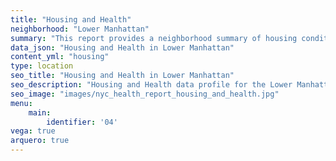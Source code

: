 ```yaml
---
title: "Housing and Health"
neighborhood: "Lower Manhattan"
summary: "This report provides a neighborhood summary of housing conditions and related health outcomes. It also describes population characteristics that can increase vulnerability to housing hazards."
data_json: "Housing and Health in Lower Manhattan"
content_yml: "housing"
type: location
seo_title: "Housing and Health in Lower Manhattan"
seo_description: "Housing and Health data profile for the Lower Manhattan neighborhood of NYC."
seo_image: "images/nyc_health_report_housing_and_health.jpg"
menu:
    main:
        identifier: '04'
vega: true
arquero: true
---
```

